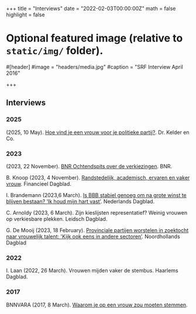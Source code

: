 +++
title = "Interviews"
date = "2022-02-03T00:00:00Z"
math = false
highlight = false

# Optional featured image (relative to `static/img/` folder).
#[header]
#image = "headers/media.jpg"
#caption = "SRF Interview April 2016"

+++

## Interviews

### 2025
(2025, 10 May). [Hoe vind je een vrouw voor je politieke partij?](https://www.nporadio1.nl/fragmenten/dr-kelder-en-co/0196b9b0-54c6-70d1-bae9-7d6cdf5e0881/2025-05-10-hoe-vind-je-een-vrouw-voor-je-politieke-partij). Dr. Kelder en Co.

### 2023
(2023, 22 November). [BNR Ochtendspits over de verkiezingen](https://www.bnr.nl/podcast/de-ochtendspits/10532267/de-ochtendspits-22-november). BNR.

B. Knoop (2023, 4 November). [Randstedelijk, academisch, ervaren en vaker vrouw](https://specials.fd.nl/het-nieuwe-kamerlid-academisch-randstedelijk-ervaren-en-vaker-vrouw?auth=failed). Financieel Dagblad.

I. Brandemann (2023,6 March). [Is BBB stabiel genoeg om na grote winst te blijven bestaan? ‘Ik houd mijn hart vast’](https://www.nd.nl/nieuws/politiek/1165527/is-bbb-stabiel-genoeg-om-na-grote-winst-te-blijven-bestaan-ik-h#closemodal). Nederlands Dagblad. 

C. Arnoldy (2023, 6 March). Zijn kieslijsten representatief? Weinig vrouwen op verkiesbare plekken. Leidsch Dagblad. 

G. De Mooij (2023, 18 February). [Provinciale partijen worstelen in zoektocht naar vrouwelijk talent: 'Kijk ook eens in andere sectoren’](https://www.noordhollandsdagblad.nl/cnt/dmf20230219_63357181). Noordhollands Dagblad

### 2022
I. Laan (2022, 26 March). Vrouwen mijden vaker de stembus. Haarlems Dagblad. 

### 2017
BNNVARA (2017, 8 March). [Waarom je op een vrouw zou moeten stemmen](https://www.bnnvara.nl/artikelen/vrouwen-stemmen-stem-op-een-vrouw-quotum-quota). 
